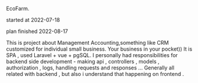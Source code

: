 EcoFarm. 


started at 2022-07-18


plan finished 2022-08-17

This is project about Management Accounting,something like CRM customized for individual small business.
Your business in your pocket))
It is SPA , used Laravel + vue + pgSQL.
I personally had responsibilities for backend side development - making api , controllers , models , authorization , logs, handling requests and responses ...
Generally all related with backend , but also i understand that happening on frontend .
